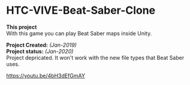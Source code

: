 # HTC-VIVE-Beat-Saber-Clone

**This project** <br>
With this game you can play Beat Saber maps inside Unity.

**Project Created:** *(Jan-2019)* <br>
**Project status:** *(Jan-2020)* <br>
Project depricated.
It won't work with the new file types that Beat Saber uses.

https://youtu.be/4bH3dEfGmAY
